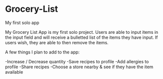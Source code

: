 # Grocery-List
My first solo app

My Grocery List App is my first solo project. Users are able to input items in the input field and will receive a bulletted list of the items they have input.
If users wish, they are able to then remove the items.

A few things I plan to add to the app:

-Increase / Decrease quantity
-Save recipes to profile
-Add allergies to profile
-Share recipes
-Choose a store nearby & see if they have the item available
